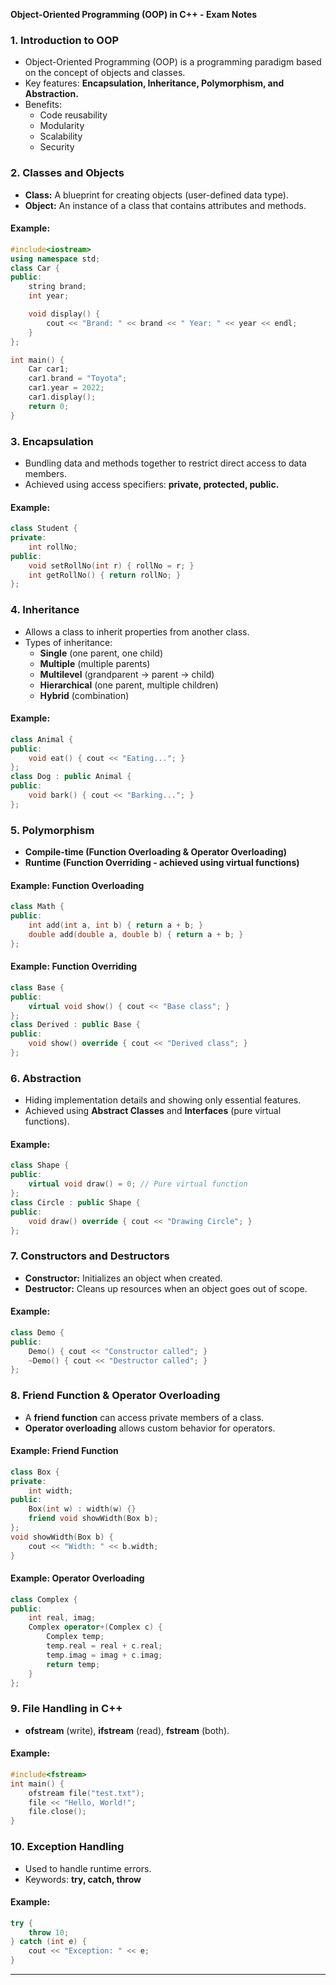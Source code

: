 **Object-Oriented Programming (OOP) in C++ - Exam Notes**

### **1. Introduction to OOP**

- Object-Oriented Programming (OOP) is a programming paradigm based on the concept of objects and classes.
- Key features: **Encapsulation, Inheritance, Polymorphism, and Abstraction.**
- Benefits:
  - Code reusability
  - Modularity
  - Scalability
  - Security

### **2. Classes and Objects**

- **Class:** A blueprint for creating objects (user-defined data type).
- **Object:** An instance of a class that contains attributes and methods.

#### **Example:**

```cpp
#include<iostream>
using namespace std;
class Car {
public:
    string brand;
    int year;

    void display() {
        cout << "Brand: " << brand << " Year: " << year << endl;
    }
};

int main() {
    Car car1;
    car1.brand = "Toyota";
    car1.year = 2022;
    car1.display();
    return 0;
}
```

### **3. Encapsulation**

- Bundling data and methods together to restrict direct access to data members.
- Achieved using access specifiers: **private, protected, public.**

#### **Example:**

```cpp
class Student {
private:
    int rollNo;
public:
    void setRollNo(int r) { rollNo = r; }
    int getRollNo() { return rollNo; }
};
```

### **4. Inheritance**

- Allows a class to inherit properties from another class.
- Types of inheritance:
  - **Single** (one parent, one child)
  - **Multiple** (multiple parents)
  - **Multilevel** (grandparent → parent → child)
  - **Hierarchical** (one parent, multiple children)
  - **Hybrid** (combination)

#### **Example:**

```cpp
class Animal {
public:
    void eat() { cout << "Eating..."; }
};
class Dog : public Animal {
public:
    void bark() { cout << "Barking..."; }
};
```

### **5. Polymorphism**

- **Compile-time (Function Overloading & Operator Overloading)**
- **Runtime (Function Overriding - achieved using virtual functions)**

#### **Example: Function Overloading**

```cpp
class Math {
public:
    int add(int a, int b) { return a + b; }
    double add(double a, double b) { return a + b; }
};
```

#### **Example: Function Overriding**

```cpp
class Base {
public:
    virtual void show() { cout << "Base class"; }
};
class Derived : public Base {
public:
    void show() override { cout << "Derived class"; }
};
```

### **6. Abstraction**

- Hiding implementation details and showing only essential features.
- Achieved using **Abstract Classes** and **Interfaces** (pure virtual functions).

#### **Example:**

```cpp
class Shape {
public:
    virtual void draw() = 0; // Pure virtual function
};
class Circle : public Shape {
public:
    void draw() override { cout << "Drawing Circle"; }
};
```

### **7. Constructors and Destructors**

- **Constructor:** Initializes an object when created.
- **Destructor:** Cleans up resources when an object goes out of scope.

#### **Example:**

```cpp
class Demo {
public:
    Demo() { cout << "Constructor called"; }
    ~Demo() { cout << "Destructor called"; }
};
```

### **8. Friend Function & Operator Overloading**

- A **friend function** can access private members of a class.
- **Operator overloading** allows custom behavior for operators.

#### **Example: Friend Function**

```cpp
class Box {
private:
    int width;
public:
    Box(int w) : width(w) {}
    friend void showWidth(Box b);
};
void showWidth(Box b) {
    cout << "Width: " << b.width;
}
```

#### **Example: Operator Overloading**

```cpp
class Complex {
public:
    int real, imag;
    Complex operator+(Complex c) {
        Complex temp;
        temp.real = real + c.real;
        temp.imag = imag + c.imag;
        return temp;
    }
};
```

### **9. File Handling in C++**

- **ofstream** (write), **ifstream** (read), **fstream** (both).

#### **Example:**

```cpp
#include<fstream>
int main() {
    ofstream file("test.txt");
    file << "Hello, World!";
    file.close();
}
```

### **10. Exception Handling**

- Used to handle runtime errors.
- Keywords: **try, catch, throw**

#### **Example:**

```cpp
try {
    throw 10;
} catch (int e) {
    cout << "Exception: " << e;
}
```

---

